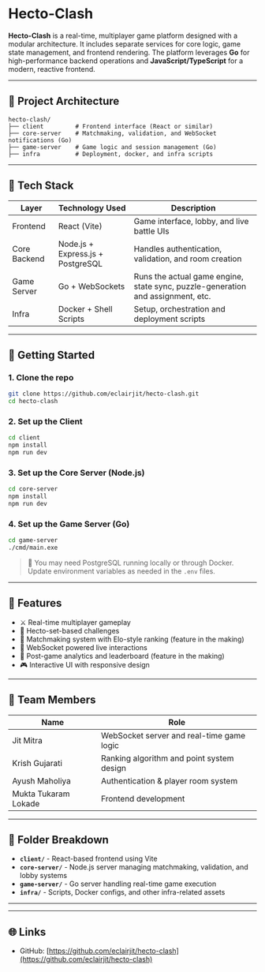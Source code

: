 # Hecto-Clash

**Hecto-Clash** is a real-time, multiplayer game platform designed with a modular architecture. It includes separate services for core logic, game state management, and frontend rendering. The platform leverages **Go** for high-performance backend operations and **JavaScript/TypeScript** for a modern, reactive frontend.

---

## 🧠 Project Architecture

```
hecto-clash/
├── client         # Frontend interface (React or similar)
├── core-server    # Matchmaking, validation, and WebSocket notifications (Go)
├── game-server    # Game logic and session management (Go)
├── infra          # Deployment, docker, and infra scripts
```

---

## 🔧 Tech Stack

| Layer        | Technology Used                   | Description                                                                     |
| ------------ | --------------------------------- | ------------------------------------------------------------------------------- |
| Frontend     | React (Vite)                      | Game interface, lobby, and live battle UIs                                      |
| Core Backend | Node.js + Express.js + PostgreSQL | Handles authentication, validation, and room creation                           |
| Game Server  | Go + WebSockets                   | Runs the actual game engine, state sync, puzzle-generation and assignment, etc. |
| Infra        | Docker + Shell Scripts            | Setup, orchestration and deployment scripts                                     |

---

## 🚀 Getting Started

### 1. Clone the repo

```bash
git clone https://github.com/eclairjit/hecto-clash.git
cd hecto-clash
```

### 2. Set up the Client

```bash
cd client
npm install
npm run dev
```

### 3. Set up the Core Server (Node.js)

```bash
cd core-server
npm install
npm run dev
```

### 4. Set up the Game Server (Go)

```bash
cd game-server
./cmd/main.exe
```

> 📝 You may need PostgreSQL running locally or through Docker. Update environment variables as needed in the `.env` files.

---

## 🧪 Features

- ⚔️ Real-time multiplayer gameplay
- 🧩 Hecto-set-based challenges
- 🔄 Matchmaking system with Elo-style ranking (feature in the making)
- 📡 WebSocket powered live interactions
- 🧾 Post-game analytics and leaderboard (feature in the making)
- 🎮 Interactive UI with responsive design

---

## 👥 Team Members

| Name                 | Role                                      |
| -------------------- | ----------------------------------------- |
| Jit Mitra            | WebSocket server and real-time game logic |
| Krish Gujarati       | Ranking algorithm and point system design |
| Ayush Maholiya       | Authentication & player room system       |
| Mukta Tukaram Lokade | Frontend development                      |

---

## 📂 Folder Breakdown

- **`client/`** - React-based frontend using Vite
- **`core-server/`** - Node.js server managing matchmaking, validation, and lobby systems
- **`game-server/`** - Go server handling real-time game execution
- **`infra/`** - Scripts, Docker configs, and other infra-related assets

---

<!--
## 🤝 Contributing

Contributions are welcome! Please:

1. Fork the repository
2. Create a new branch
3. Make your changes
4. Open a Pull Request

--- -->

<!-- ## 📄 License

This project is licensed under the [MIT License](LICENSE). -->

---

## 🌐 Links

- GitHub: [https://github.com/eclairjit/hecto-clash](https://github.com/eclairjit/hecto-clash)
